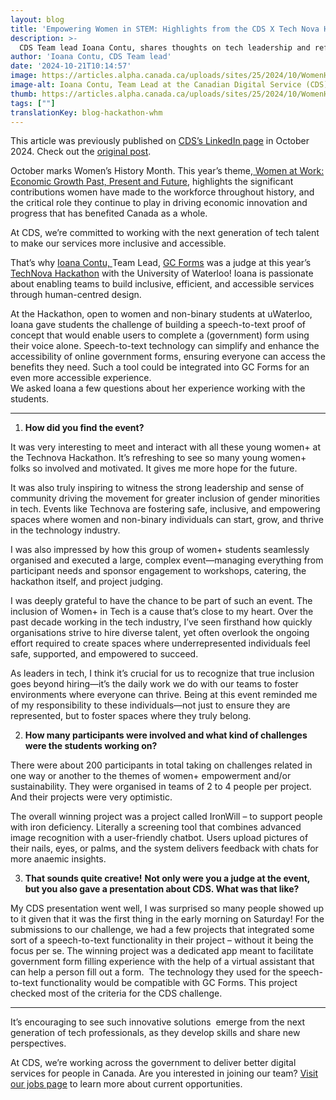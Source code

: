 ```yaml
---
layout: blog
title: 'Empowering Women in STEM: Highlights from the CDS X Tech Nova Hackathon for Women’s History Month'
description: >-
  CDS Team lead Ioana Contu, shares thoughts on tech leadership and reflections as a judge of the Technova Hackathon, hosted by the University of Waterloo.
author: 'Ioana Contu, CDS Team lead'
date: '2024-10-21T10:14:57'
image: https://articles.alpha.canada.ca/uploads/sites/25/2024/10/WomenHistoryMonth2024_LinkdIn_2.jpg
image-alt: Ioana Contu, Team Lead at the Canadian Digital Service (CDS), was a judge at this year's TechNova Hackathon at the University of Waterloo.
thumb: https://articles.alpha.canada.ca/uploads/sites/25/2024/10/WomenHistoryMonth2024_LinkdIn_2.jpg
tags: [""]
translationKey: blog-hackathon-whm
---
```


<p>This article was previously published on <a href="https://www.linkedin.com/company/cds-snc/?viewAsMember=true" target="_blank" rel="noreferrer noopener">CDS’s LinkedIn page</a> in October 2024. Check out the <a href="https://www.linkedin.com/feed/update/urn:li:activity:7254128099473215488" target="_blank" rel="noreferrer noopener">original post</a>.</p>



<p>October marks Women’s History Month.&nbsp;This year’s theme,<a href="https://www.canada.ca/en/women-gender-equality/commemorations-celebrations/womens-history-month/2024-theme.html" target="_blank" rel="noreferrer noopener"> Women at Work: Economic Growth Past, Present and Future</a>, highlights the significant contributions women have made to the workforce throughout history, and the critical role they continue to play in driving economic innovation and progress that has benefited Canada as a whole.</p>



<p>At CDS, we’re committed to working with the next generation of tech talent to make our services more inclusive and accessible.</p>



<p>That’s why <a href="https://www.linkedin.com/in/ioanacontu/" target="_blank" rel="noreferrer noopener">Ioana Contu, </a>Team Lead, <a href="https://articles.alpha.canada.ca/forms-formulaires/" target="_blank" rel="noreferrer noopener">GC Forms</a> was a judge at this year&#8217;s <a href="https://itstechnova.org/" target="_blank" rel="noreferrer noopener">TechNova Hackathon</a> with the University of Waterloo! Ioana is passionate about enabling teams to build inclusive, efficient, and accessible services through human-centred design.</p>



<p>At the Hackathon, open to women and non-binary students at uWaterloo, Ioana gave students the challenge of building a speech-to-text proof of concept that would enable users to complete a (government) form using their voice alone. Speech-to-text technology can simplify and enhance the accessibility of online government forms, ensuring everyone can access the benefits they need. Such a tool could be integrated into GC Forms for an even more accessible experience. &nbsp;<br>We asked Ioana a few questions about her experience working with the students.</p>



<hr class="wp-block-separator has-alpha-channel-opacity" />



<ol class="wp-block-list">
<li><strong>How did you find the event?</strong></li>
</ol>



<p>It was very interesting to meet and interact with all these young women+ at the Technova Hackathon. It’s refreshing to see so many young women+ folks so involved and motivated. It gives me more hope for the future.&nbsp;</p>



<p>It was also truly inspiring to witness the strong leadership and sense of community driving the movement for greater inclusion of gender minorities in tech. Events like Technova are fostering safe, inclusive, and empowering spaces where women and non-binary individuals can start, grow, and thrive in the technology industry.&nbsp;</p>



<p>I was also impressed by how this group of women+ students seamlessly organised and executed a large, complex event—managing everything from participant needs and sponsor engagement to workshops, catering, the hackathon itself, and project judging.&nbsp;&nbsp;</p>



<p>I was deeply grateful to have the chance to be part of such an event. The inclusion of Women+ in Tech is a cause that’s close to my heart. Over the past decade working in the tech industry, I’ve seen firsthand how quickly organisations strive to hire diverse talent, yet often overlook the ongoing effort required to create spaces where underrepresented individuals feel safe, supported, and empowered to succeed.&nbsp;</p>



<p>As leaders in tech, I think it’s crucial for us to recognize that true inclusion goes beyond hiring—it’s the daily work we do with our teams to foster environments where everyone can thrive. Being at this event reminded me of my responsibility to these individuals—not just to ensure they are represented, but to foster spaces where they truly belong.</p>



<ol start="2" class="wp-block-list">
<li><strong>How many participants were involved and what kind of challenges were the students working on?</strong></li>
</ol>



<p>There were about 200 participants in total taking on challenges related in one way or another to the themes of women+ empowerment and/or sustainability. They were organised in teams of 2 to 4 people per project. And their projects were very optimistic.</p>



<p>The overall winning project was a project called IronWill &#8211; to support people with iron deficiency. Literally a screening tool that combines advanced image recognition with a user-friendly chatbot. Users upload pictures of their nails, eyes, or palms, and the system delivers feedback with chats for more anaemic insights.</p>



<ol start="3" class="wp-block-list">
<li><strong>That sounds quite creative!</strong> <strong>Not only were you a judge at the event, but you also gave a presentation about CDS. What was that like?&nbsp;</strong></li>
</ol>



<p>My CDS presentation went well, I was surprised so many people showed up to it given that it was the first thing in the early morning on Saturday! For the submissions to our challenge, we had a few projects that integrated some sort of a speech-to-text functionality in their project &#8211; without it being the focus per se. The winning project was a dedicated app meant to facilitate government form filling experience with the help of a virtual assistant that can help a person fill out a form.&nbsp; The technology they used for the speech-to-text functionality would be compatible with GC Forms. This project checked most of the criteria for the CDS challenge.</p>



<hr class="wp-block-separator has-alpha-channel-opacity" />



<p>It’s encouraging to see such innovative solutions&nbsp; emerge from the next generation of tech professionals, as they develop skills and share new perspectives.</p>



<p>At CDS, we&#8217;re working across the government to deliver better digital services for people in Canada. Are you interested in joining our team? <a href="https://digital.canada.ca/jobs/" target="_blank" rel="noreferrer noopener">Visit our jobs page</a> to learn more about current opportunities.&nbsp;</p>



<p></p>

